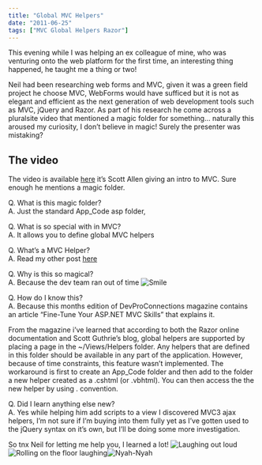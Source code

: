 ```yaml
---
title: "Global MVC Helpers"
date: "2011-06-25"
tags: ["MVC Global Helpers Razor"]
---
```


This evening while I was helping an ex colleague of mine, who was venturing onto the web platform for the first time, an interesting thing happened, he taught me a thing or two!

Neil had been researching web forms and MVC, given it was a green field project he choose MVC, WebForms would have sufficed but it is not as elegant and efficient as the next generation of web development tools such as MVC, jQuery and Razor. As part of his research he come across a pluralsite video that mentioned a magic folder for something… naturally this aroused my curiosity, I don’t believe in magic! Surely the presenter was mistaking?

## The video

The video is available [here](http://www.pluralsight-training.net/microsoft/players/PSODPlayer.aspx?author=scott-allen&name=mvc3-building-intro&mode=live&clip=0&course=aspdotnet-mvc3-intro) it’s Scott Allen giving an intro to MVC. Sure enough he mentions a magic folder.

Q. What is this magic folder?   
A. Just the standard App_Code asp folder,

Q. What is so special with in MVC?   
A. It allows you to define global MVC helpers

Q. What’s a MVC Helper?   
A. Read my other post [here](/blog/post/2011/02/10/helper-razor.aspx)

Q. Why is this so magical?   
A. Because the dev team ran out of time ![Smile](/blog/image.axd?picture=wlEmoticon-smile_4.png)

Q. How do I know this?   
A. Because this months edition of DevProConnections magazine contains an article “Fine-Tune Your ASP.NET MVC Skills” that explains it.

From the magazine i’ve learned that according to both the Razor online documentation and Scott Guthrie’s blog, global helpers are supported by placing a page in the ~/Views/Helpers folder. Any helpers that are defined in this folder should be available in any part of the application. However, because of time constraints, this feature wasn’t implemented. The workaround is first to create an App_Code folder and then add to the folder a new helper created as a .cshtml (or .vbhtml). You can then access the the new helper by using . convention.

Q. Did I learn anything else new?   
A. Yes while helping him add scripts to a view I discovered MVC3 ajax helpers, I’m not sure if I’m buying into them fully yet as I’ve gotten used to the jQuery syntax on it’s own, but I’ll be doing some more investigation.

So tnx Neil for letting me help you, I learned a lot! ![Laughing out loud](/blog/image.axd?picture=wlEmoticon-laughingoutloud.png)![Rolling on the floor laughing](/blog/image.axd?picture=wlEmoticon-rollingonthefloorlaughing_2.png)![Nyah-Nyah](/blog/image.axd?picture=wlEmoticon-nyahnyah.png)
